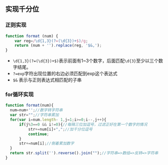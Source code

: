 ## 实现千分位

### 正则实现

```js
function format (num) {  
    var reg=/\d{1,3}(?=(\d{3})+$)/g;   
    return (num + '').replace(reg, '$&,');  
}
```

+  `\d{1,3}(?=(\d{3})+$)`表示前面有1~3个数字，后面匹配`\d{3}`至少以三个数字结尾。
+ `?=exp`字符出现位置的右边必须匹配到exp这个表达式
+ `$&` 表示与正则表达式相匹配的子串

### for循环实现

```js
function format(num){  
  num=num+'';//数字转字符串  
  var str="";//字符串累加  
  for(var i=num.length- 1,j=1;i>=0;i--,j++){  
      if(j%3==0 && i!=0){//每隔三位加逗号，过滤正好在第一个数字的情况  
          str+=num[i]+",";//加千分位逗号  
          continue;  
      }  
      str+=num[i];//倒着累加数字
  }  
  return str.split('').reverse().join("");//字符串=>数组=>反转=>字符串  
} 
```

